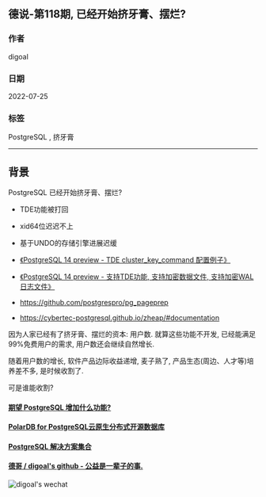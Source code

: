 ## 德说-第118期, 已经开始挤牙膏、摆烂?   
      
### 作者      
digoal      
      
### 日期      
2022-07-25     
      
### 标签      
PostgreSQL , 挤牙膏    
      
----      
      
## 背景     
  
PostgreSQL 已经开始挤牙膏、摆烂?   
  
- TDE功能被打回  
- xid64位迟迟不上  
- 基于UNDO的存储引擎进展迟缓  
  
- [《PostgreSQL 14 preview - TDE cluster_key_command 配置例子》](../202012/20201229_01.md)    
- [《PostgreSQL 14 preview - 支持TDE功能, 支持加密数据文件, 支持加密WAL日志文件》](../202012/20201228_01.md)    
- https://github.com/postgrespro/pg_pageprep  
- https://cybertec-postgresql.github.io/zheap/#documentation  
  
因为人家已经有了挤牙膏、摆烂的资本: 用户数. 就算这些功能不开发, 已经能满足99%免费用户的需求, 用户数还会继续自然增长.    
  
随着用户数的增长, 软件产品边际收益递增, 麦子熟了, 产品生态(周边、人才等)培养差不多, 是时候收割了.   
  
可是谁能收割?   
  
  
  
#### [期望 PostgreSQL 增加什么功能?](https://github.com/digoal/blog/issues/76 "269ac3d1c492e938c0191101c7238216")
  
  
#### [PolarDB for PostgreSQL云原生分布式开源数据库](https://github.com/ApsaraDB/PolarDB-for-PostgreSQL "57258f76c37864c6e6d23383d05714ea")
  
  
#### [PostgreSQL 解决方案集合](https://yq.aliyun.com/topic/118 "40cff096e9ed7122c512b35d8561d9c8")
  
  
#### [德哥 / digoal's github - 公益是一辈子的事.](https://github.com/digoal/blog/blob/master/README.md "22709685feb7cab07d30f30387f0a9ae")
  
  
![digoal's wechat](../pic/digoal_weixin.jpg "f7ad92eeba24523fd47a6e1a0e691b59")
  
